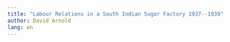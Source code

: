 ```yaml
---
title: "Labour Relations in a South Indian Sugar Factory 1937--1939"
author: David Arnold
lang: en
---
```

